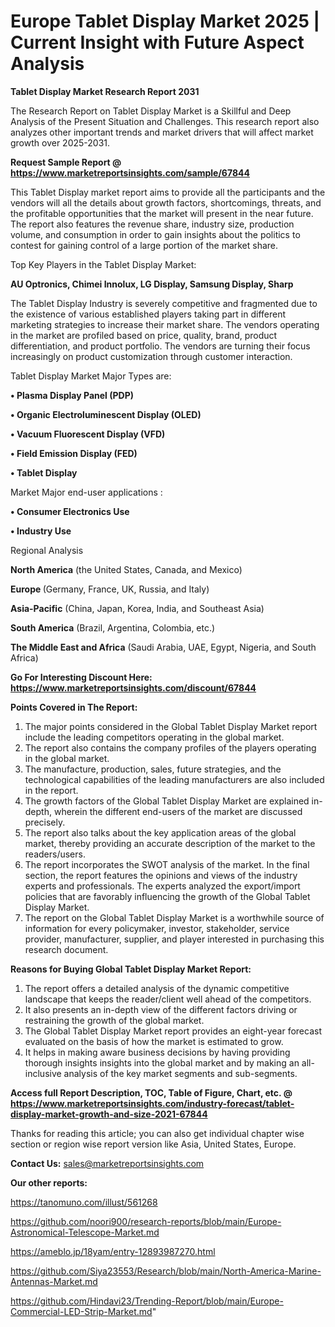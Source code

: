 # Europe Tablet Display Market 2025 | Current Insight with Future Aspect Analysis

<strong>Tablet Display Market Research Report 2031</strong>

The Research Report on Tablet Display Market is a Skillful and Deep Analysis of the Present Situation and Challenges. This research report also analyzes other important trends and market drivers that will affect market growth over 2025-2031.

<strong>Request Sample Report @ <a href=https://www.marketreportsinsights.com/sample/67844>https://www.marketreportsinsights.com/sample/67844</a></strong>

This Tablet Display market report aims to provide all the participants and the vendors will all the details about growth factors, shortcomings, threats, and the profitable opportunities that the market will present in the near future. The report also features the revenue share, industry size, production volume, and consumption in order to gain insights about the politics to contest for gaining control of a large portion of the market share.

Top Key Players in the Tablet Display Market:

<strong>AU Optronics, Chimei Innolux, LG Display, Samsung Display, Sharp</strong>

The Tablet Display Industry is severely competitive and fragmented due to the existence of various established players taking part in different marketing strategies to increase their market share. The vendors operating in the market are profiled based on price, quality, brand, product differentiation, and product portfolio. The vendors are turning their focus increasingly on product customization through customer interaction.

Tablet Display Market Major Types are:

<strong>• Plasma Display Panel (PDP)

• Organic Electroluminescent Display (OLED)

• Vacuum Fluorescent Display (VFD)

• Field Emission Display (FED)

• Tablet Display</strong>

Market Major end-user applications :

<strong>• Consumer Electronics Use

• Industry Use</strong>

Regional Analysis

</u><strong><b>North America</b></strong> (the United States, Canada, and Mexico)

<strong><b>Europe </b></strong>(Germany, France, UK, Russia, and Italy)

<strong><b>Asia-Pacific</b></strong> (China, Japan, Korea, India, and Southeast Asia)

<strong><b>South America</b></strong> (Brazil, Argentina, Colombia, etc.)

<strong><b>The Middle East and Africa</b></strong> (Saudi Arabia, UAE, Egypt, Nigeria, and South Africa)

<strong>Go For Interesting Discount Here: <a href=https://www.marketreportsinsights.com/discount/67844>https://www.marketreportsinsights.com/discount/67844</a></strong>

<strong>Points Covered in The Report:</strong>
<ol>
  <li>The major points considered in the Global Tablet Display Market report include the leading competitors operating in the global market.</li>
  <li>The report also contains the company profiles of the players operating in the global market.</li>
  <li>The manufacture, production, sales, future strategies, and the technological capabilities of the leading manufacturers are also included in the report.</li>
  <li>The growth factors of the Global Tablet Display Market are explained in-depth, wherein the different end-users of the market are discussed precisely.</li>
  <li>The report also talks about the key application areas of the global market, thereby providing an accurate description of the market to the readers/users.</li>
  <li>The report incorporates the SWOT analysis of the market. In the final section, the report features the opinions and views of the industry experts and professionals. The experts analyzed the export/import policies that are favorably influencing the growth of the Global Tablet Display Market.</li>
  <li>The report on the Global Tablet Display Market is a worthwhile source of information for every policymaker, investor, stakeholder, service provider, manufacturer, supplier, and player interested in purchasing this research document.</li>
</ol>
<strong>Reasons for Buying Global Tablet Display Market Report:</strong>

<ol>
  <li>The report offers a detailed analysis of the dynamic competitive landscape that keeps the reader/client well ahead of the competitors.</li>
  <li>It also presents an in-depth view of the different factors driving or restraining the growth of the global market.</li>
  <li>The Global Tablet Display Market report provides an eight-year forecast evaluated on the basis of how the market is estimated to grow.</li>
  <li>It helps in making aware business decisions by having providing thorough insights insights into the global market and by making an all-inclusive analysis of the key market segments and sub-segments.</li>
</ol>
<strong>Access full Report Description, TOC, Table of Figure, Chart, etc. @ <a href=https://www.marketreportsinsights.com/industry-forecast/tablet-display-market-growth-and-size-2021-67844>https://www.marketreportsinsights.com/industry-forecast/tablet-display-market-growth-and-size-2021-67844</a></strong>


Thanks for reading this article; you can also get individual chapter wise section or region wise report version like Asia, United States, Europe.

<strong>Contact Us:</strong>
sales@marketreportsinsights.com

<strong>Our other reports:</strong>

<a href=https://tanomuno.com/illust/561268>https://tanomuno.com/illust/561268</a>

<a href=https://github.com/noori900/research-reports/blob/main/Europe-Astronomical-Telescope-Market.md>https://github.com/noori900/research-reports/blob/main/Europe-Astronomical-Telescope-Market.md</a>

<a href=https://ameblo.jp/18yam/entry-12893987270.html>https://ameblo.jp/18yam/entry-12893987270.html</a>

<a href=https://github.com/Siya23553/Research/blob/main/North-America-Marine-Antennas-Market.md>https://github.com/Siya23553/Research/blob/main/North-America-Marine-Antennas-Market.md</a>

<a href=https://github.com/Hindavi23/Trending-Report/blob/main/Europe-Commercial-LED-Strip-Market.md>https://github.com/Hindavi23/Trending-Report/blob/main/Europe-Commercial-LED-Strip-Market.md</a>"
